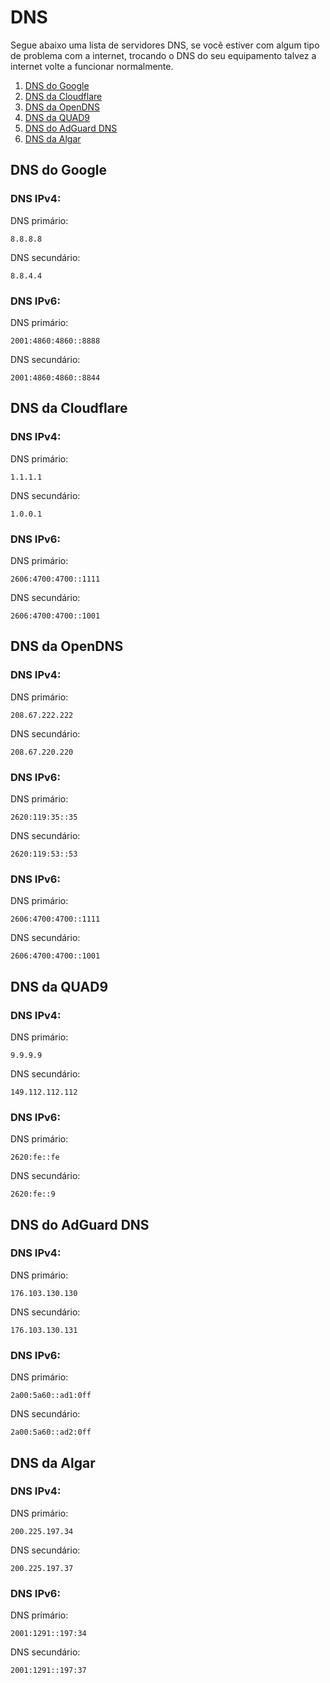 # DNS
Segue abaixo uma lista de servidores DNS, se você estiver com algum tipo de problema com a internet, trocando o DNS do seu equipamento talvez a internet volte a funcionar normalmente.

1. [DNS do Google](#dns-do-google)
2. [DNS da Cloudflare](#dns-da-cloudflare)
3. [DNS da OpenDNS](#dns-da-opendns)
4. [DNS da QUAD9](#dns-da-quad9)
5. [DNS do AdGuard DNS](#dns-do-adguard-dns)
6. [DNS da Algar](#dns-da-algar)

## DNS do Google
### DNS IPv4:
DNS primário:
```
8.8.8.8
```
DNS secundário:
```
8.8.4.4
```

### DNS IPv6:
DNS primário:
```
2001:4860:4860::8888
```
DNS secundário:
```
2001:4860:4860::8844
```

## DNS da Cloudflare
### DNS IPv4:
DNS primário:
```
1.1.1.1
```
DNS secundário:
```
1.0.0.1
```

### DNS IPv6:
DNS primário:
```
2606:4700:4700::1111
```
DNS secundário:
```
2606:4700:4700::1001
```

## DNS da OpenDNS
### DNS IPv4:
DNS primário:
```
208.67.222.222
```
DNS secundário:
```
208.67.220.220
```

### DNS IPv6:
DNS primário:
```
2620:119:35::35
```
DNS secundário:
```
2620:119:53::53
```

### DNS IPv6:
DNS primário:
```
2606:4700:4700::1111
```
DNS secundário:
```
2606:4700:4700::1001
```

## DNS da QUAD9
### DNS IPv4:
DNS primário:
```
9.9.9.9
```
DNS secundário:
```
149.112.112.112
```

### DNS IPv6:
DNS primário:
```
2620:fe::fe
```
DNS secundário:
```
2620:fe::9
```

## DNS do AdGuard DNS
### DNS IPv4:
DNS primário:
```
176.103.130.130
```
DNS secundário:
```
176.103.130.131
```

### DNS IPv6:
DNS primário:
```
2a00:5a60::ad1:0ff
```
DNS secundário:
```
2a00:5a60::ad2:0ff
```

## DNS da Algar
### DNS IPv4:
DNS primário:
```
200.225.197.34
```
DNS secundário:
```
200.225.197.37
```

### DNS IPv6:
DNS primário:
```
2001:1291::197:34
```
DNS secundário:
```
2001:1291::197:37
```
